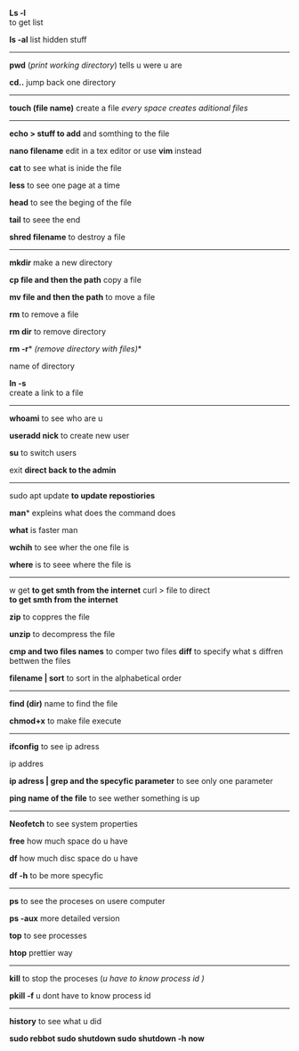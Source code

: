 **Ls -l**   
to get list 

**ls -al**
list hidden stuff

---
**pwd**  (*print working directory*)
tells u were u are 

**cd..** 
jump back one  directory 

---

**touch (file name)**
create a file
*every space creates aditional files*

---
**echo > stuff to add**
and somthing to the file 


**nano filename**
edit in a tex editor  or use **vim** instead 

**cat**
to see what is inide the file 

**less**
to see one page at a time 

**head**
to see the beging of the file 

**tail** 
to seee the end 

**shred filename** 
to destroy a file 

-----
**mkdir** 
make a new directory 

**cp file and then the path** 
copy a file 

**mv file and then the path** 
to move a file

**rm**
to remove a file 

**rm dir** 
to remove directory 

**rm -r*** *(remove directory with files)**

name of directory 

**ln -s**  
create a link to a file 

---
**whoami**
to see who are u 


**useradd nick** 
to create new user

**su** 
to switch users 
 
exit 
**direct back to the admin** 

---

sudo apt  update 
**to update repostiories** 

**man*** 
expleins what does the command does 

**what**
is faster man 

**wchih**
to see wher the one file is 

**where** 
is to seee where the file is 


---
w get 
**to get smth from the internet** 
curl > file to direct  
**to get smth from the internet** 

**zip** 
to coppres the file 

**unzip**
to decompress the file 

**cmp and two files names**
to comper two files 
**diff** 
to specify what s diffren bettwen the files 

**filename | sort** 
to sort in the alphabetical order 


---
**find (dir)**
name to find the file 

**chmod+x** 
to make file execute 

---
**ifconfig** 
to see ip adress

ip  addres

**ip adress | grep and the specyfic parameter** 
to see only one parameter 



**ping name of the file**
to see wether something is up 

---

**Neofetch**
to see system properties 

**free** 
how much space  do u have 

**df**
how much disc space do u have 

**df -h**
to be more specyfic 

----

**ps** 
to see the proceses on usere  computer 

**ps -aux**
more detailed version 

**top** 
to see processes 

**htop**
prettier way 

---
**kill** 
to stop the proceses (*u have to know process id )*


**pkill -f** 
u dont have to know process id 


---
**history**
to see what u did 

**sudo rebbot 
sudo shutdown
sudo shutdown -h now**
